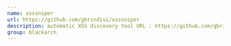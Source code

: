 ```yaml
---
name: xsssniper
url: https://github.com/gbrindisi/xsssniper
description: automatic XSS discovery tool URL : https://github.com/gbrindisi/xsssniper Groups : blackarch blackarch-webapp blackarch-fuzzer
group: blackarch
---
```

